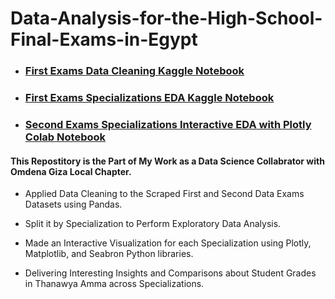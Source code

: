 # Data-Analysis-for-the-High-School-Final-Exams-in-Egypt

- ### [First Exams Data Cleaning Kaggle Notebook](https://www.kaggle.com/code/abduulrahmankhalid/egypt-high-school-results-data-cleaning)
- ### [First Exams Specializations EDA Kaggle Notebook](https://www.kaggle.com/code/abduulrahmankhalid/thanawya-amma-first-exams-specializations-eda)
- ### [Second Exams Specializations Interactive EDA with Plotly Colab Notebook](https://colab.research.google.com/drive/1a_-SayQCbNmP_duFlo3sPoYzdtyiM2kX?usp=sharing)

#### This Repostitory is the Part of My Work as a Data Science Collabrator with Omdena Giza Local Chapter.

 - Applied Data Cleaning to the Scraped First and Second Data Exams Datasets using Pandas.
 
 - Split it by Specialization to Perform Exploratory Data Analysis.
 
 - Made an Interactive Visualization for each Specialization using Plotly, Matplotlib, and Seabron Python libraries.
 
 - Delivering Interesting Insights and Comparisons about Student Grades in Thanawya Amma across Specializations.

